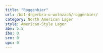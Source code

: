 ```yaml
---
title: "Roggenbier"
url: /ba1-4rgerbra-u-wolnzach/roggenbier/
category: North American Lager
style: American-Style Lager
abv: 5.5
ibu: 0
srm: 0
upc: 0
---
```


